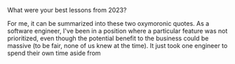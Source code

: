 What were your best lessons from 2023?

For me, it can be summarized into these two oxymoronic quotes. As a software engineer, I've been in a position where a particular feature was not prioritized, even though the potential benefit to the business could be massive (to be fair, none of us knew at the time). It just took one engineer to spend their own time aside from  